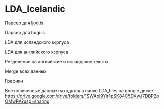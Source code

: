 # LDA_Icelandic

Парсер для ljod.is 

Парсер для hugi.is 

LDA для исландского корпуса 

LDA для английского корпуса 

Резделение на английские и исландские тексты

Merge всех данных

Графики

Все полученные данные находятся в папке LDA_files на google диске - https://drive.google.com/drive/folders/1SWApI9Yir4pSK84C5DXwJ7DBP2pOMwRA?usp=sharing
